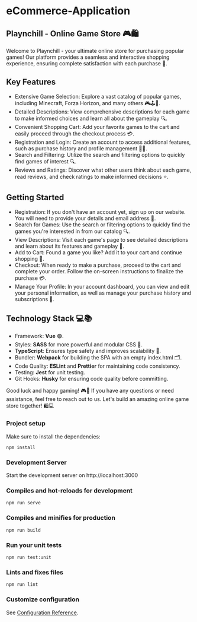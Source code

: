 # eCommerce-Application

## Playnchill - Online Game Store 🎮🛍️

Welcome to Playnchill - your ultimate online store for purchasing popular games! Our platform provides a seamless and interactive shopping experience, ensuring complete satisfaction with each purchase 🚀.

## Key Features

* Extensive Game Selection: Explore a vast catalog of popular games, including Minecraft, Forza Horizon, and many others 🎮🕹️🎯.
* Detailed Descriptions: View comprehensive descriptions for each game to make informed choices and learn all about the gameplay 🔍.
* Convenient Shopping Cart: Add your favorite games to the cart and easily proceed through the checkout process 💳.
* Registration and Login: Create an account to access additional features, such as purchase history and profile management 📝🔐.
* Search and Filtering: Utilize the search and filtering options to quickly find games of interest 🔍.
* Reviews and Ratings: Discover what other users think about each game, read reviews, and check ratings to make informed decisions ⭐.

## Getting Started

* Registration: If you don't have an account yet, sign up on our website. You will need to provide your details and email address 📝.
* Search for Games: Use the search or filtering options to quickly find the games you're interested in from our catalog 🔍.
* View Descriptions: Visit each game's page to see detailed descriptions and learn about its features and gameplay 🔎.
* Add to Cart: Found a game you like? Add it to your cart and continue shopping 🛒.
* Checkout: When ready to make a purchase, proceed to the cart and complete your order. Follow the on-screen instructions to finalize the purchase 💳.
* Manage Your Profile: In your account dashboard, you can view and edit your personal information, as well as manage your purchase history and subscriptions 👤.

## Technology Stack 💻📚

* Framework: __Vue__ 🟢.
* Styles: __SASS__ for more powerful and modular CSS 🎨.
* __TypeScript__: Ensures type safety and improves scalability 📘.
* Bundler: __Webpack__ for building the SPA with an empty index.html 🗂️.
* Code Quality: __ESLint__ and __Prettier__ for maintaining code consistency.
* Testing: __Jest__ for unit testing.
* Git Hooks: __Husky__ for ensuring code quality before committing.

Good luck and happy gaming! 🎮🎉 If you have any questions or need assistance, feel free to reach out to us. Let's build an amazing online game store together! 🛍️💻

### Project setup

Make sure to install the dependencies: 

```
npm install
```

### Development Server

Start the development server on http://localhost:3000

### Compiles and hot-reloads for development
```
npm run serve
```

### Compiles and minifies for production
```
npm run build
```

### Run your unit tests
```
npm run test:unit
```

### Lints and fixes files
```
npm run lint
```

### Customize configuration
See [Configuration Reference](https://cli.vuejs.org/config/).


